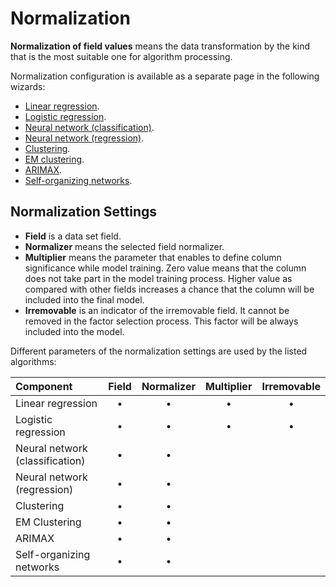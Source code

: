 # Normalization

**Normalization of field values** means the data transformation by the kind that is the most suitable one for algorithm processing.

Normalization configuration is available as a separate page in the following wizards:
* [Linear regression](../datamining/linear-regression/README.md).
* [Logistic regression](../datamining/logistic-regression/README.md).
* [Neural network (classification)](../datamining/neural-network-classification.md).
* [Neural network (regression)](../datamining/neural-network-regression.md).
* [Clustering](../datamining/clustering.md).
* [EM clustering](../datamining/em-clustering.md).
* [ARIMAX](../datamining/arimax.md).
* [Self-organizing networks](../datamining/self-organizing-network.md).

## Normalization Settings

* **Field** is a data set field.
* **Normalizer** means the selected field normalizer.
* **Multiplier** means the parameter that enables to define column significance while model training. Zero value means that the column does not take part in the model training process. Higher value as compared with other fields increases a chance that the column will be included into the final model.
* **Irremovable** is an indicator of the irremovable field. It cannot be removed in the factor selection process. This factor will be always included into the model.

Different parameters of the normalization settings are used by the listed algorithms:

| **Component** | **Field** | **Normalizer** | **Multiplier** | **Irremovable** |
| :--------------------- | :------------: | :------------: | :------------: |:------------: |
| Linear regression | • | • | • | • |
| Logistic regression | • | • | • | • |
| Neural network (classification) | • | • |  |  |
| Neural network (regression) | • | • |  |  |
| Clustering | • | • |  |  |
| EM Clustering | • | • |  |   |
| ARIMAX | • | • |  |   |
| Self-organizing networks | • | • |  | &nbsp; |
